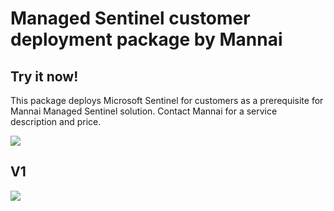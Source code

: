 # Managed Sentinel customer deployment package by Mannai

## Try it now!
This package deploys Microsoft Sentinel for customers as a prerequisite for Mannai Managed Sentinel solution. Contact Mannai for a service description and price.

<a href="https://portal.azure.com/#create/Microsoft.Template/uri/https%3A%2F%2Fraw.githubusercontent.com%2FMannai-Microsoft-Solutions%2FSentinel-Onbording%2Fmain%2Fazuredeploy.json/createUIDefinitionUri/https%3A%2F%2Fraw.githubusercontent.com%2FMannai-Microsoft-Solutions%2FSentinel-Onbording%2Fmain%2FcreateUiDefinition.json" target="_blank">
    <img src="https://aka.ms/deploytoazurebutton""/>
</a>

## V1
<a href="https://portal.azure.com/#create/Microsoft.Template/uri/https%3A%2F%2Fraw.githubusercontent.com%2FMannai-Microsoft-Solutions%2FSentinel-Onbording%2Fmain%2Fazuredeploy.json/createUIDefinitionUri/https%3A%2F%2Fraw.githubusercontent.com%2FMannai-Microsoft-Solutions%2FSentinel-Onbording%2Fmain%2FcreateUiDefinitionV1.json" target="_blank">
    <img src="https://aka.ms/deploytoazurebutton""/>
</a>
